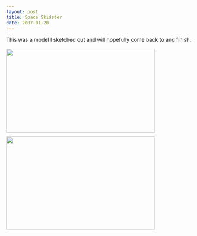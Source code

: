 ```yaml
---
layout: post
title: Space Skidster
date: 2007-01-20
---
```

This was a model I sketched out and will hopefully come back to and finish.<br /><br /><a onblur="try {parent.deselectBloggerImageGracefully();} catch(e) {}" href="http://2.bp.blogspot.com/_zdYMSK7YuAA/SarivEnlPYI/AAAAAAAAFGw/HDytEwF2pBM/s1600-h/space+skidster.jpg"><img style="float:left; margin:0 10px 10px 0;cursor:pointer; cursor:hand;width: 400px; height: 225px;" src="http://2.bp.blogspot.com/_zdYMSK7YuAA/SarivEnlPYI/AAAAAAAAFGw/HDytEwF2pBM/s400/space+skidster.jpg" border="0" alt="" id="BLOGGER_PHOTO_ID_5308304409131040130" /></a><br /><a onblur="try {parent.deselectBloggerImageGracefully();} catch(e) {}" href="http://1.bp.blogspot.com/_zdYMSK7YuAA/SarivFCoI6I/AAAAAAAAFGo/9DiDAvbQc6Y/s1600-h/space_skidster2.jpg"><img style="float:left; margin:0 10px 10px 0;cursor:pointer; cursor:hand;width: 400px; height: 250px;" src="http://1.bp.blogspot.com/_zdYMSK7YuAA/SarivFCoI6I/AAAAAAAAFGo/9DiDAvbQc6Y/s400/space_skidster2.jpg" border="0" alt="" id="BLOGGER_PHOTO_ID_5308304409244476322" /></a>
